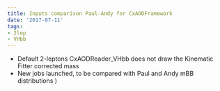 ```yaml
---
title: Inputs comparison Paul-Andy for CxAODFramework
date: '2017-07-11'
tags:
- 2lep
- VHbb
---
```

- Default 2-leptons CxAODReader_VHbb does not draw the Kinematic Fitter corrected mass
- New jobs launched, to be compared with Paul and Andy mBB distributions
)
